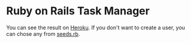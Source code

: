 # Ruby on Rails Task Manager

You can see the result on [Heroku](https://secret-escarpment-68846.herokuapp.com). If you don't want to create a user, you can chose any from
[seeds.rb](https://github.com/ovinix/task_manager/blob/master/db/seeds.rb).